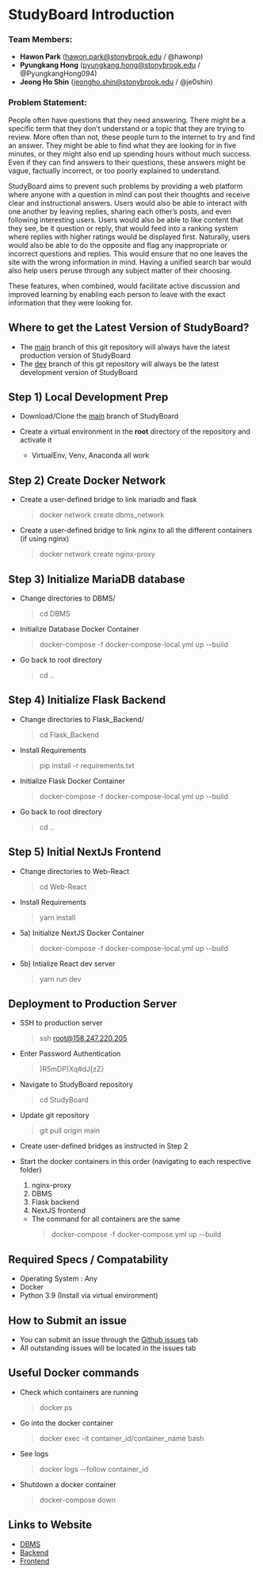 # StudyBoard Introduction

### Team Members:
- **Hawon Park** (hawon.park@stonybrook.edu / @hawonp)
- **Pyungkang Hong** (pyungkang.hong@stonybrook.edu / @PyungkangHong094)
- **Jeong Ho Shin** (jeongho.shin@stonybrook.edu / @je0shin)

### Problem Statement:
People often have questions that they need answering. There might be a specific term that
they don’t understand or a topic that they are trying to review. More often than not, these people turn
to the internet to try and find an answer. They might be able to find what they are looking for in five
minutes, or they might also end up spending hours without much success. Even if they can find
answers to their questions, these answers might be vague, factually incorrect, or too poorly explained
to understand.

StudyBoard aims to prevent such problems by providing a web platform where anyone with a
question in mind can post their thoughts and receive clear and instructional answers. Users would also
be able to interact with one another by leaving replies, sharing each other’s posts, and even following
interesting users. Users would also be able to like content that they see, be it question or reply, that
would feed into a ranking system where replies with higher ratings would be displayed first.
Naturally, users would also be able to do the opposite and flag any inappropriate or incorrect
questions and replies. This would ensure that no one leaves the site with the wrong information in
mind. Having a unified search bar would also help users peruse through any subject matter of their
choosing.

These features, when combined, would facilitate active discussion and improved learning by
enabling each person to leave with the exact information that they were looking for.

## Where to get the Latest Version of StudyBoard?
- The [main](https://github.com/hawonp/StudyBoard) branch of this git repository will always have the latest production version of StudyBoard
- The [dev](https://github.com/hawonp/StudyBoard/tree/dev) branch of this git repository will always be the latest development version of StudyBoard

## Step 1) Local Development Prep
- Download/Clone the [main](https://github.com/hawonp/StudyBoard) branch of StudyBoard

- Create a virtual environment in the **root** directory of the repository and activate it
  - VirtualEnv, Venv, Anaconda all work
## Step 2) Create Docker Network
- Create a user-defined bridge to link mariadb and flask
  > docker network create dbms_network
- Create a user-defined bridge to link nginx to all the different containers (if using nginx)
  > docker network create nginx-proxy
## Step 3) Initialize MariaDB database
- Change directories to DBMS/
  > cd DBMS

- Initialize Database Docker Container
  > docker-compose -f docker-compose-local.yml up --build

- Go back to root directory
  > cd ..

## Step 4) Initialize Flask Backend
- Change directories to Flask_Backend/
  > cd Flask_Backend

- Install Requirements
  > pip install -r requirements.txt

- Initialize Flask Docker Container
  > docker-compose -f docker-compose-local.yml up --build

- Go back to root directory
  > cd ..

## Step 5) Initial NextJs Frontend
- Change directories to Web-React
  > cd Web-React

- Install Requirements
  > yarn install

- 5a) Initialize NextJS Docker Container
  > docker-compose -f docker-compose-local.yml up --build

- 5b) Intialize React dev server
  > yarn run dev
## Deployment to Production Server
- SSH to production server
  >ssh root@158.247.220.205
 
- Enter Password Authentication
  > )R5mDP)Xq#dJ[zZ}

- Navigate to StudyBoard repository
  > cd StudyBoard

- Update git repository 
  > git pull origin main

- Create user-defined bridges as instructed in Step 2
- Start the docker containers in this order (navigating to each respective folder)
  1. nginx-proxy
  3. DBMS
  5. Flask backend
  6. NextJS frontend
  - The command for all containers are the same
    > docker-compose -f docker-compose.yml up --build

## Required Specs / Compatability
 - Operating System : Any
 - Docker
 - Python 3.9 (Install via virtual environment)

## How to Submit an issue
 - You can submit an issue through the [Github issues](https://github.com/hawonp/StudyBoard/issues) tab
 - All outstanding issues will be located in the issues tab

## Useful Docker commands
 - Check which containers are running
    > docker ps

 - Go into the docker container
    > docker exec -it container_id/container_name bash

 - See logs
    > docker logs --follow container_id

 - Shutdown a docker container
    > docker-compose down

## Links to Website
 - [DBMS](http://db.studyboard.info:3030/)
 - [Backend](https://backend.studyboard.info/)
 - [Frontend](https://studyboard.info/)
